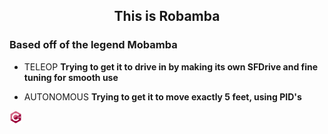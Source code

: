 <h2 align="center">This is Robamba</h3>
<h3 aligh="center">Based off of the legend Mobamba</h3>

- TELEOP **Trying to get it to drive in by making its own SFDrive and fine tuning for smooth use**

- AUTONOMOUS **Trying to get it to move exactly 5 feet, using PID's**

<p align="left"> <a href="https://www.w3schools.com/cpp/" target="_blank"> <img src="https://raw.githubusercontent.com/devicons/devicon/master/icons/cplusplus/cplusplus-original.svg" alt="cplusplus" width="20" height="20"/> </a> </p>
